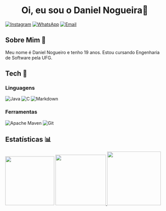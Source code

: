 <h1 align = "center">Oi, eu sou o Daniel Nogueira🤝
</h1>

[![Instagram](https://img.shields.io/badge/Instagram-E4405F?style=for-the-badge&logo=instagram&logoColor=white)](https://www.instagram.com/danielnogueira.c/)
[![WhatsApp](https://img.shields.io/badge/WhatsApp-25D366?style=for-the-badge&logo=whatsapp&logoColor=white)](https://api.whatsapp.com/send?phone=5562996020555&text=oi)
[![Email](https://img.shields.io/badge/Gmail-D14836?style=for-the-badge&logo=gmail&logoColor=white)](mailto:daniel.nogueira.dacosta@gmail.com)

## Sobre Mim 👋

Meu nome é Daniel Nogueiro e tenho 19 anos. Estou cursando Engenharia de Software pela UFG.

## Tech 🤖

### Linguagens

![Java](https://img.shields.io/badge/Java-ED8B00?style=for-the-badge&logo=java&logoColor=white)
![C](https://img.shields.io/badge/c-%2300599C.svg?style=for-the-badge&logo=c&logoColor=white)
![Markdown](https://img.shields.io/badge/markdown-%23000000.svg?style=for-the-badge&logo=markdown&logoColor=white)

### Ferramentas

![Apache Maven](https://img.shields.io/badge/Apache%20Maven-C71A36?style=for-the-badge&logo=Apache%20Maven&logoColor=white)
![Git](https://img.shields.io/badge/GIT-E44C30?style=for-the-badge&logo=git&logoColor=white)

## Estatísticas 📊

<div align="left">
   <img height="155em" src="https://github-readme-streak-stats.herokuapp.com/?user=nogueiralegacy&theme=dark&hide_border=false"/>
  <a href="https://github.com/nogueiralegacy">
  <img height="160em" src="https://github-readme-stats.vercel.app/api?username=nogueiralegacy&show_icons=true&theme=dark&include_all_commits=true&count_private=true"/>
  <img height="170em" src="https://github-readme-stats.vercel.app/api/top-langs/?username=nogueiralegacy&layout=compact&langs_count=7&theme=dark"/>
</div>
